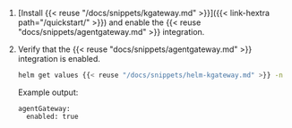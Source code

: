 1. [Install {{< reuse "/docs/snippets/kgateway.md" >}}]({{< link-hextra path="/quickstart/" >}}) and enable the {{< reuse "docs/snippets/agentgateway.md" >}} integration.
2. Verify that the {{< reuse "docs/snippets/agentgateway.md" >}} integration is enabled. 
   ```sh
   helm get values {{< reuse "/docs/snippets/helm-kgateway.md" >}} -n {{< reuse "docs/snippets/namespace.md" >}} -o yaml
   ```
   
   Example output: 
   ```
   agentGateway:
     enabled: true
   ```